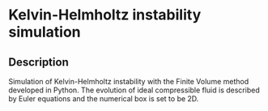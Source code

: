 # Kelvin-Helmholtz instability simulation

## Description

Simulation of Kelvin-Helmholtz instability with the Finite Volume method developed in Python.
The evolution of ideal compressible fluid is described by Euler equations and the numerical box is set to be 2D.
